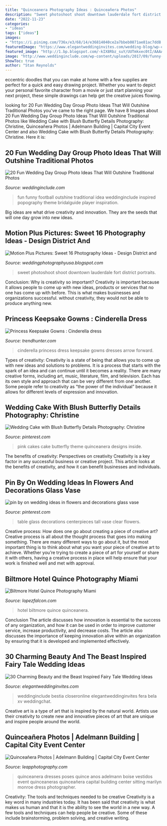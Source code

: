 ```yaml
---
title: "Quinceanera Photography Ideas : Quinceañera Photos"
description: "Sweet photoshoot shoot downtown lauderdale fort district portraits"
date: "2022-11-23"
categories:
- "ideas"
tags: ["ideas"]
images:
- "https://i.pinimg.com/736x/e3/68/14/e36814040ce2a7bbeb0871ae81ac7dd8.jpg"
featuredImage: "https://www.elegantweddinginvites.com/wedding-blog/wp-content/uploads/2017/06/beauty-and-the-beast-wedding-bouquet-flowers.jpg"
featured_image: "http://1.bp.blogspot.com/-kIX8Rbz_suY/UUTmkxec0tI/AAAAAAAAbJ0/g4zXREgiAFw/s1600/Photoshoot+Sabrina&#039;s+daughter403.jpg"
image: "http://www.weddinginclude.com/wp-content/uploads/2017/09/funny-and-creative-wedding-day-photo-idea.jpg"
ShowToc: true
author: "Stan Reynolds"
---
```



eccentric doodles that you can make at home with a few supplies are perfect for a quick and easy drawing project. Whether you want to depict your personal favorite character from a movie or just start planning your next project, these simple drawings can help get the creative juices flowing.

	

		
looking for 20 Fun Wedding Day Group Photo Ideas That Will Outshine Traditional Photos you've came to the right page. We have 8 Images about 20 Fun Wedding Day Group Photo Ideas That Will Outshine Traditional Photos like Wedding Cake with Blush Butterfly Details Photography: Christine, Quinceañera Photos | Adelmann Building | Capital City Event Center and also Wedding Cake with Blush Butterfly Details Photography: Christine. Here it is:
		
    
## 20 Fun Wedding Day Group Photo Ideas That Will Outshine Traditional Photos

<img loading=lazy src="http://www.weddinginclude.com/wp-content/uploads/2017/09/funny-and-creative-wedding-day-photo-idea.jpg" onerror="this.onerror=null;this.src='https://tse4.mm.bing.net/th?id=OIP.XwL3WaFq3LkBACdT5CRG7QHaJ4&amp;pid=15.1';" alt="20 Fun Wedding Day Group Photo Ideas That Will Outshine Traditional Photos">

_Source: weddinginclude.com_

>fun funny football outshine traditional idea weddinginclude inspired popography theme bridalguide player inspiration. 

	

Big ideas are what drive creativity and innovation. They are the seeds that will one day grow into new ideas.

    
## Motion Plus Pictures: Sweet 16 Photography Ideas - Design District And

<img loading=lazy src="http://1.bp.blogspot.com/-kIX8Rbz_suY/UUTmkxec0tI/AAAAAAAAbJ0/g4zXREgiAFw/s1600/Photoshoot+Sabrina&#039;s+daughter403.jpg" onerror="this.onerror=null;this.src='https://tse1.mm.bing.net/th?id=OIP.x-9kMl_KxfQ6xJe5seR3xAHaLK&amp;pid=15.1';" alt="Motion Plus Pictures: Sweet 16 Photography Ideas - Design District and">

_Source: weddingphotographyusa.blogspot.com_

>sweet photoshoot shoot downtown lauderdale fort district portraits. 

	

Conclusion: Why is creativity so important?
Creativity is important because it allows people to come up with new ideas, products or services that no one has come up with before. This is what makes businesses and organizations successful. without creativity, they would not be able to produce anything new.

    
## Princess Keepsake Gowns : Cinderella Dress

<img loading=lazy src="https://cdn.trendhunterstatic.com/thumbs/cinderella-dress.jpeg" onerror="this.onerror=null;this.src='https://tse2.mm.bing.net/th?id=OIP.ZXus2CfSIkMIphDVo2Nr4wHaJ4&amp;pid=15.1';" alt="Princess Keepsake Gowns : Cinderella dress">

_Source: trendhunter.com_

>cinderella princess dress keepsake gowns dresses arrow forward. 

	

Types of creativity:
Creativity is a state of being that allows you to come up with new ideas and solutions to problems. It is a process that starts with the spark of an idea and can continue until it becomes a reality. There are many creative forms, including art, music, literature, film, and television. Each has its own style and approach that can be very different from one another. Some people refer to creativity as “the power of the individual” because it allows for different levels of expression and innovation.

    
## Wedding Cake With Blush Butterfly Details Photography: Christine

<img loading=lazy src="https://i.pinimg.com/originals/7b/ee/71/7bee7167e0d835d3ee7ba688be80a95b.jpg" onerror="this.onerror=null;this.src='https://tse1.mm.bing.net/th?id=OIP.WIZCp1R9jheOYAIKBSC2XgHaLH&amp;pid=15.1';" alt="Wedding Cake with Blush Butterfly Details Photography: Christine">

_Source: pinterest.com_

>pink cakes cake butterfly theme quinceanera designs inside. 

	

The benefits of creativity: Perspectives on creativity
Creativity is a key factor in any successful business or creative project. This article looks at the benefits of creativity, and how it can benefit businesses and individuals.

    
## Pin By On Wedding Ideas In Flowers And Decorations Glass Vase

<img loading=lazy src="https://i.pinimg.com/736x/e3/68/14/e36814040ce2a7bbeb0871ae81ac7dd8.jpg" onerror="this.onerror=null;this.src='https://tse1.mm.bing.net/th?id=OIP.e2XQbcBCbgIV5_I3LSs3MQHaLI&amp;pid=15.1';" alt="pin by on wedding ideas in flowers and decorations glass vase">

_Source: pinterest.com_

>table glass decorations centerpieces tall vase clear flowers. 

	

Creative process: How does one go about creating a piece of creative art?
Creative process is all about the thought process that goes into making something. There are many different ways to go about it, but the most important thing is to think about what you want your piece of creative art to achieve. Whether you’re trying to create a piece of art for yourself or share it with others, having a creative process in place will help ensure that your work is finished well and met with approval.

    
## Biltmore Hotel Quince Photography Miami

<img loading=lazy src="https://nebula.wsimg.com/429f4a16154e55fd6fb87a4efdd960aa?AccessKeyId=DEBBC2C15CD22E7FE988&amp;disposition=0&amp;alloworigin=1" onerror="this.onerror=null;this.src='https://tse4.mm.bing.net/th?id=OIP.sSGSMjZsAAb-IfWMowJXmwHaJr&amp;pid=15.1';" alt="Biltmore Hotel Quince Photography Miami">

_Source: lopezfalcon.com_

>hotel biltmore quince quinceanera. 

	

Conclusion
The article discusses how innovation is essential to the success of any organization, and how it can be used in order to improve customer service, increase productivity, and decrease costs. The article also discusses the importance of keeping innovation alive within an organization by ensuring that it is developed and implemented effectively.

    
## 30 Charming Beauty And The Beast Inspired Fairy Tale Wedding Ideas

<img loading=lazy src="https://www.elegantweddinginvites.com/wedding-blog/wp-content/uploads/2017/06/beauty-and-the-beast-wedding-bouquet-flowers.jpg" onerror="this.onerror=null;this.src='https://tse1.mm.bing.net/th?id=OIP.kVF8RPZIPbWLEzbNxZvwbQHaLH&amp;pid=15.1';" alt="30 Charming Beauty and the Beast Inspired Fairy Tale Wedding Ideas">

_Source: elegantweddinginvites.com_

>weddinginclude bestia closeronline elegantweddinginvites fera bela xv weddingchat. 

	

Creative art is a type of art that is inspired by the natural world. Artists use their creativity to create new and innovative pieces of art that are unique and inspire people around the world.

    
## Quinceañera Photos | Adelmann Building | Capital City Event Center

<img loading=lazy src="http://leapphotography.com/blog/wp-content/uploads/2012/03/Quinceanera-photo-0005-wedding-photography.jpg" onerror="this.onerror=null;this.src='https://tse2.mm.bing.net/th?id=OIP.S0jl1IvnkMzKwyetTN-SxgHaK4&amp;pid=15.1';" alt="Quinceañera Photos | Adelmann Building | Capital City Event Center">

_Source: leapphotography.com_

>quinceanera dresses poses quince anos adelmann boise vestidos event quinceaneras quinceañera capital building center sitting marilyn monroe dress photographer. 

	

Creativity: The tools and techniques needed to be creative
Creativity is a key word in many industries today. It has been said that creativity is what makes us human and that it is the ability to see the world in a new way. A few tools and techniques can help people be creative. Some of these include brainstorming, problem solving, and creative writing.

